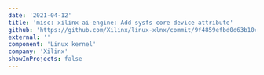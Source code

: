 ```yaml
---
date: '2021-04-12'
title: 'misc: xilinx-ai-engine: Add sysfs core device attribute'
github: 'https://github.com/Xilinx/linux-xlnx/commit/9f4859efbd0d63b10cd5e25fc0d69d6cdc581298'
external: ''
component: 'Linux kernel'
company: 'Xilinx'
showInProjects: false
---
```

